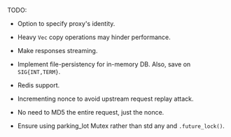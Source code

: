 TODO:

- Option to specify proxy's identity.

- Heavy `Vec` copy operations may hinder performance.

- Make responses streaming.

- Implement file-persistency for in-memory DB. Also, save on `SIG{INT,TERM}`.

- Redis support.

- Incrementing nonce to avoid upstream request replay attack.

- No need to MD5 the entire request, just the nonce.

- Ensure using parking_lot Mutex rather than std any and `.future_lock()`.
